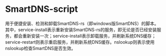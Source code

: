 # SmartDNS-script
用于便捷安装、检测和卸载SmartDNS-rs（即windows版SmartDNS）的脚本。
其中，service-install表示重新安装SmartDNS-rs的服务，即无论是否已经安装服务，都会重新安装一次；service-install表示卸载服务，并刷新系统DNS缓存；service-restart则表示重启服务，并刷新系统DNS缓存。nslookup则表示使用nslookup检查SmartDNS是否生效。

